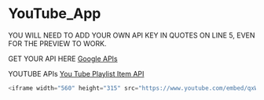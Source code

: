 # YouTube_App

YOU WILL NEED TO ADD YOUR OWN API KEY IN QUOTES ON LINE 5, EVEN FOR THE PREVIEW TO WORK.

GET YOUR API HERE [Google APIs](https://console.developers.google.com/apis/api)

YOUTUBE APIs [You Tube Playlist Item API](https://developers.google.com/youtube/v3/docs/playlistItems/list)

```javascript
<iframe width="560" height="315" src="https://www.youtube.com/embed/qxWrnhZEuRU" frameborder="0" allow="autoplay; encrypted-media" allowfullscreen></iframe>
```
